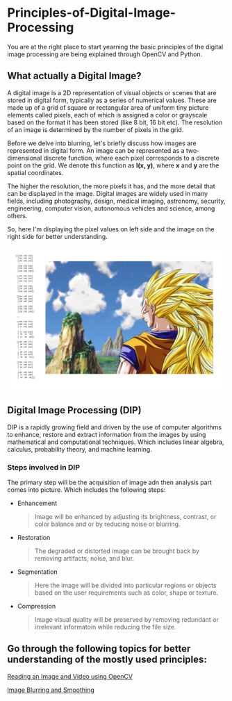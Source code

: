 # Principles-of-Digital-Image-Processing
You are at the right place to start yearning the basic principles of the digital image processing are being explained through OpenCV and Python. 

## What actually a Digital Image?

A digital image is a 2D representation of visual objects or scenes that are stored in digital form, typically as a series of numerical values. These are made up of a grid of square or rectangular area of uniform tiny picture elements called pixels, each of which is assigned a color or grayscale based on the format it has been stored (like 8 bit, 16 bit etc). The resolution of an image is determined by the number of pixels in the grid. 

Before we delve into blurring, let's briefly discuss how images are represented in digital form. An image can be represented as a two-dimensional discrete function, where each pixel corresponds to a discrete point on the grid. We denote this function as **I(x, y)**, where **x** and **y** are the spatial coordinates.

The higher the resolution, the more pixels it has, and the more detail that can be displayed in the image. Digital images are widely used in many fields, including photography, design, medical imaging, astronomy, security, engineering, computer vision, autonomous vehicles and science, among others. 

So, here I'm displaying the pixel values on left side and the image on the right side for better understanding.

![alt text](https://github.com/ImRoke/Principles-of-Digital-Image-Processing/blob/main/DIP-Images/DIP2.png)

## Digital Image Processing (DIP)

DIP is a rapidly growing field and driven by the use of computer algorithms to enhance, restore and extract information from the images by using mathematical and computational techniques. Which includes linear algebra, calculus, probability theory, and machine learning. 

### Steps involved in DIP

The primary step will be the acquisition of image adn then analysis part comes into picture. Which includes the following steps:

  * Enhancement
    > Image will be enhanced by adjusting its brightness, contrast, or color balance and or by reducing noise or blurring.

  * Restoration
     > The degraded or distorted image can be brought back by removing artifacts, noise, and blur.

  * Segmentation
     > Here the image will be divided into particular regions or objects based on the user requirements such as color, shape or texture.

  * Compression
     > Image visual quality will be preserved by removing redundant or irrelevant informatoin while reducing the file size.

## Go through the following topics for better understanding of the mostly used principles:

[Reading an Image and Video using OpenCV](https://github.com/ImRoke/Principles-of-Digital-Image-Processing-with-OpenCV-Python/tree/main/Read-Write-Image-Video)

[Image Blurring and Smoothing](https://github.com/ImRoke/Principles-of-Digital-Image-Processing-with-OpenCV-Python/tree/main/ImageBlurring)
